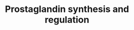 ---
annotations:
- id: PW:0000156
  parent: classic metabolic pathway
  type: Pathway Ontology
  value: prostaglandin metabolic pathway
authors:
- Nsalomonis
- MaintBot
- Ddigles
- L Dupuis
- Fehrhart
- Eweitz
description: ''
last-edited: 2021-05-23
organisms:
- Mus musculus
redirect_from:
- /index.php/Pathway:WP374
- /instance/WP374
- /instance/WP374_rr117938
revision: r117938
schema-jsonld:
- '@context': https://schema.org/
  '@id': https://wikipathways.github.io/pathways/WP374.html
  '@type': Dataset
  creator:
    '@type': Organization
    name: WikiPathways
  description: ''
  keywords:
  - Anxa1
  - Anxa2
  - Anxa3
  - Anxa4
  - Anxa5
  - Anxa6
  - Anxa8
  - Arachidonic acid
  - Calcium
  - Cortisol
  - Cyp11a1
  - Edn1
  - Ednra
  - Ednrb
  - Hpgd
  - Hsd11b1
  - Hsd11b2
  - PGE2
  - PGF2a
  - PGI2
  - Pla2g4a
  - Prl
  - Progesterone
  - Prostaglandin H2
  - Ptgdr
  - Ptgds
  - Ptger1
  - Ptger2
  - Ptger3
  - Ptger4
  - Ptgfr
  - Ptgir
  - Ptgis
  - Ptgs1
  - Ptgs2
  - S100a10
  - S100a6
  - Scgb1a1
  - TXA2
  - Tbxas1
  license: CC0
  name: Prostaglandin synthesis and regulation
seo: CreativeWork
title: Prostaglandin synthesis and regulation
wpid: WP374
---